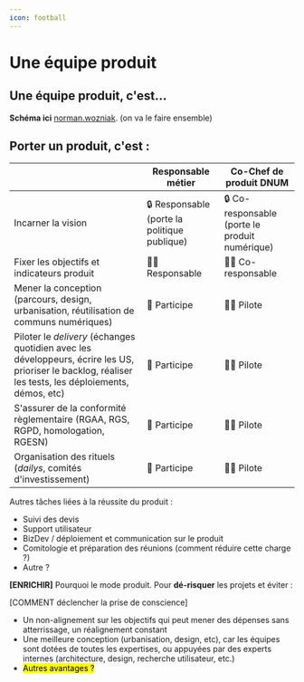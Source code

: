 ```yaml
---
icon: football
---
```


# Une équipe produit

## Une équipe produit, c'est...&#x20;



**Schéma ici** [norman.wozniak](https://app.gitbook.com/u/Ii3Xgcr6QYaz2oHsCNdP26MQ0du2 "mention"). (on va le faire ensemble)



## Porter un produit, c'est :

|                                                                                                                                                         | Responsable métier                           | Co-Chef de produit DNUM                        |
| ------------------------------------------------------------------------------------------------------------------------------------------------------- | -------------------------------------------- | ---------------------------------------------- |
| Incarner la vision                                                                                                                                      | 🔒 Responsable (porte la politique publique) | 🔒 Co-responsable (porte le produit numérique) |
| Fixer les objectifs et indicateurs produit                                                                                                              | 🙆‍♂️ Responsable                               | 🙆‍♂️ Co-responsable                             |
| Mener la conception (parcours, design, urbanisation, réutilisation de communs numériques)                       | 🤝 Participe                                 | 🙆‍♂️ Pilote                                     |
| Piloter le _delivery_ (échanges quotidien avec les développeurs, écrire les US, prioriser le backlog, réaliser les tests, les déploiements, démos, etc) | 🤝 Participe                                 | 🙆‍♂️ Pilote                                     |
| S'assurer de la conformité règlementaire (RGAA, RGS, RGPD, homologation, RGESN)                                                                  | 🤝 Participe                                 | 🙆‍♂️ Pilote                                     |
| Organisation des rituels (_dailys_, comités d'investissement)                                                                                           | 🤝 Participe                                 | 🙆‍♂️ Pilote                                     |



Autres tâches liées à la réussite du produit :&#x20;

* Suivi des devis
* Support utilisateur
* BizDev / déploiement et communication sur le produit
* Comitologie et préparation des réunions (comment réduire cette charge ?)
* Autre ?



**\[ENRICHIR]** Pourquoi le mode produit. Pour **dé-risquer** les projets et éviter :&#x20;

\[COMMENT déclencher la prise de conscience]

* Un non-alignement sur les objectifs qui peut mener des dépenses sans atterrissage, un réalignement constant&#x20;
* Une meilleure conception (urbanisation, design, etc), car les équipes sont dotées de toutes les expertises, ou appuyées par des experts internes (architecture, design, recherche utilisateur, etc.)
* <mark style="background-color:yellow;">Autres avantages ?</mark>

